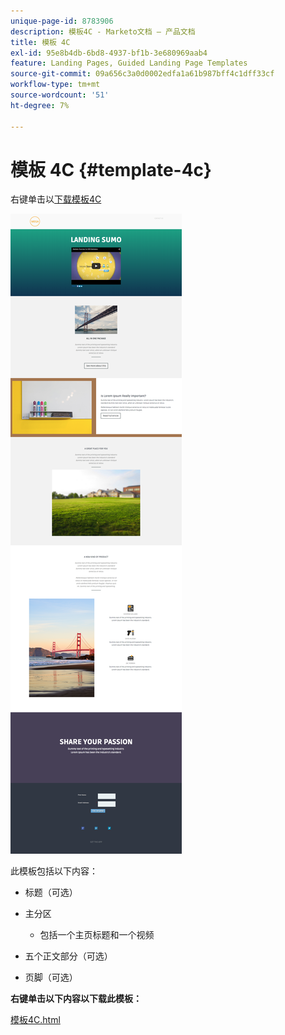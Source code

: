 ```yaml
---
unique-page-id: 8783906
description: 模板4C - Marketo文档 — 产品文档
title: 模板 4C
exl-id: 95e8b4db-6bd8-4937-bf1b-3e680969aab4
feature: Landing Pages, Guided Landing Page Templates
source-git-commit: 09a656c3a0d0002edfa1a61b987bff4c1dff33cf
workflow-type: tm+mt
source-wordcount: '51'
ht-degree: 7%

---
```


# 模板 4C {#template-4c}

右键单击以[下载模板4C](https://experienceleague.adobe.com/landing/marketo/lp-templates/template-4c.html)

![](assets/image2015-7-28-16-3a32-3a2.png)

此模板包括以下内容：

* 标题（可选）
* 主分区
   * 包括一个主页标题和一个视频

* 五个正文部分（可选）
* 页脚（可选）

**右键单击以下内容以下载此模板：**

[模板4C.html](https://experienceleague.adobe.com/landing/marketo/lp-templates/template-4c.html)
